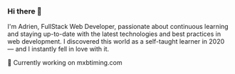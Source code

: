 ### Hi there 👋
I'm Adrien, FullStack Web Developer, passionate about continuous learning and staying up-to-date with the latest technologies and best practices in web development.
I discovered this world as a self-taught learner in 2020 — and I instantly fell in love with it.

🌱 Currently working on mxbtiming.com
